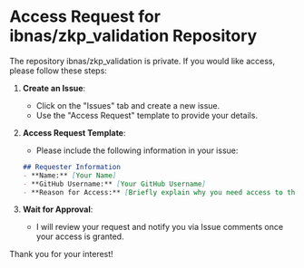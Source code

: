 # Access Request for ibnas/zkp_validation Repository  

The repository ibnas/zkp_validation is private. If you would like access, please follow these steps:  

1. **Create an Issue**:  
   - Click on the "Issues" tab and create a new issue.  
   - Use the "Access Request" template to provide your details.  

2. **Access Request Template**:  
   - Please include the following information in your issue:  

   ```markdown  
   ## Requester Information  
   - **Name:** [Your Name]  
   - **GitHub Username:** [Your GitHub Username]  
   - **Reason for Access:** [Briefly explain why you need access to this repository.]  
   ```  

3. **Wait for Approval**:   
   - I will review your request and notify you via Issue comments once your access is granted.  

Thank you for your interest!  
